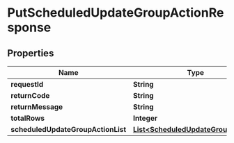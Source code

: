 
# PutScheduledUpdateGroupActionResponse

## Properties
Name | Type | Description | Notes
------------ | ------------- | ------------- | -------------
**requestId** | **String** |  |  [optional]
**returnCode** | **String** |  |  [optional]
**returnMessage** | **String** |  |  [optional]
**totalRows** | **Integer** |  |  [optional]
**scheduledUpdateGroupActionList** | [**List&lt;ScheduledUpdateGroupAction&gt;**](ScheduledUpdateGroupAction.md) |  |  [optional]



